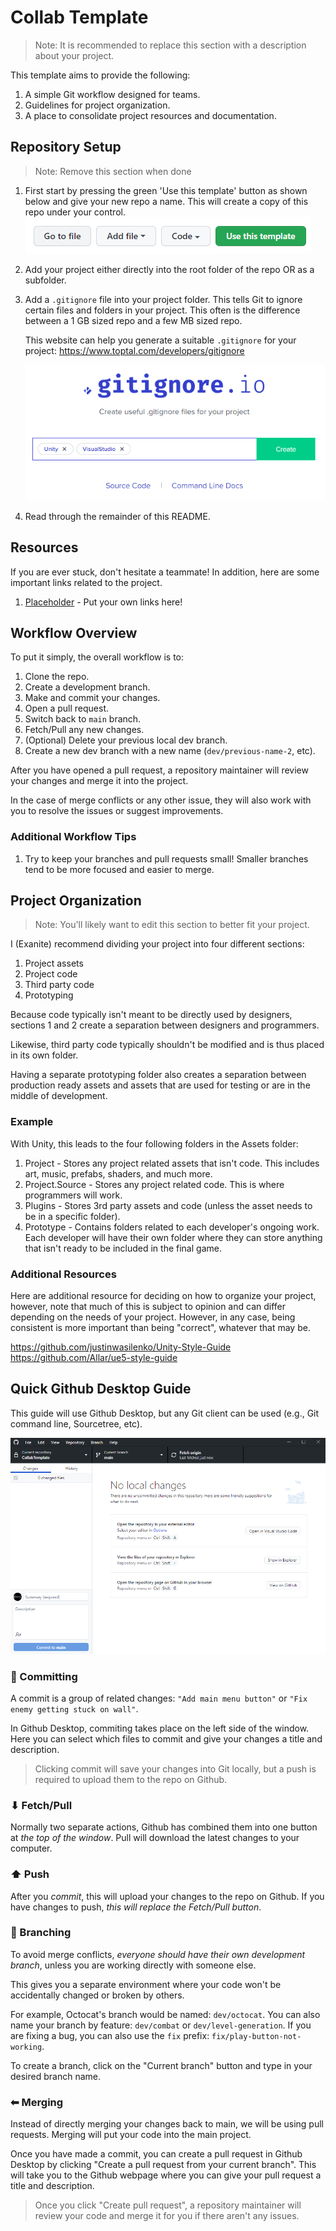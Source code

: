 # Collab Template

> Note: It is recommended to replace this section with a description about your project.

This template aims to provide the following:

1. A simple Git workflow designed for teams.
2. Guidelines for project organization.
3. A place to consolidate project resources and documentation.

## Repository Setup

> Note: Remove this section when done

1. First start by pressing the green 'Use this template' button as
   shown below and give your new repo a name. This will create a copy
   of this repo under your control.
   ![Image of 'Use this template' button](docs/collab-template/github_use-this-template.png)

2. Add your project either directly into the root folder of the repo OR as a subfolder.

3. Add a `.gitignore` file into your project folder. This tells Git to
   ignore certain files and folders in your project. This often is the
   difference between a 1 GB sized repo and a few MB sized repo.

   This website can help you generate a suitable `.gitignore` for your project: https://www.toptal.com/developers/gitignore

   ![Image of Gitignore.io](docs/collab-template/gitignore-io.png)

4. Read through the remainder of this README.

## Resources

If you are ever stuck, don't hesitate a teammate! In addition, here are some important links related to the project.

1. [Placeholder](#) - Put your own links here!

## Workflow Overview

To put it simply, the overall workflow is to:

1. Clone the repo.
2. Create a development branch.
3. Make and commit your changes.
4. Open a pull request.
5. Switch back to `main` branch.
6. Fetch/Pull any new changes.
7. (Optional) Delete your previous local dev branch.
8. Create a new dev branch with a new name (`dev/previous-name-2`, etc).

After you have opened a pull request, a repository maintainer will review your changes and merge it into the project.

In the case of merge conflicts or any other issue, they will also work with you to resolve the issues or suggest improvements.

### Additional Workflow Tips

1. Try to keep your branches and pull requests small! Smaller branches tend to be more focused and easier to merge.

## Project Organization

> Note: You'll likely want to edit this section to better fit your project.

I (Exanite) recommend dividing your project into four different sections:

1. Project assets
2. Project code
3. Third party code
4. Prototyping

Because code typically isn't meant to be directly used by designers,
sections 1 and 2 create a separation between designers and
programmers.

Likewise, third party code typically shouldn't be modified and is thus
placed in its own folder.

Having a separate prototyping folder also creates a separation between
production ready assets and assets that are used for testing or are in
the middle of development.

### Example

With Unity, this leads to the four following folders in the Assets folder:

1. Project - Stores any project related assets that isn't code. This includes art, music, prefabs, shaders, and much more.
2. Project.Source - Stores any project related code. This is where programmers will work.
3. Plugins - Stores 3rd party assets and code (unless the asset needs to be in a specific folder).
4. Prototype - Contains folders related to each developer's ongoing work. Each developer will have their own folder where they can store anything that isn't ready to be included in the final game.

### Additional Resources

Here are additional resource for deciding on how to organize your
project, however, note that much of this is subject to opinion and can
differ depending on the needs of your project. However, in any case,
being consistent is more important than being "correct", whatever that
may be.

https://github.com/justinwasilenko/Unity-Style-Guide
https://github.com/Allar/ue5-style-guide

## Quick Github Desktop Guide

This guide will use Github Desktop, but any Git client can be used (e.g., Git command line, Sourcetree, etc).

![Image of Github Desktop interface](docs/collab-template/github-desktop.png)

### 💾 Committing
A commit is a group of related changes: `"Add main menu button"` or `"Fix enemy getting stuck on wall"`.

In Github Desktop, commiting takes place on the left side of the window.
Here you can select which files to commit and give your changes a title and description.

> Clicking commit will save your changes into Git locally, but a push is required to upload them to the repo on Github.

### ⬇ Fetch/Pull
Normally two separate actions, Github has combined them into one button at *the top of the window*. Pull will download the latest changes to your computer.

### ⬆ Push
After you *commit*, this will upload your changes to the repo on Github. If you have changes to push, *this will replace the Fetch/Pull button*.

### 🌲 Branching
To avoid merge conflicts, *everyone should have their own development
branch*, unless you are working directly with someone else.

This gives you a separate environment where your code won't be
accidentally changed or broken by others.

For example, Octocat's branch would be named: `dev/octocat`.
You can also name your branch by feature: `dev/combat` or `dev/level-generation`.
If you are fixing a bug, you can also use the `fix` prefix: `fix/play-button-not-working`.

To create a branch, click on the "Current branch" button and type in your desired branch name.

### ⬅ Merging
Instead of directly merging your changes back to main, we will be using pull requests. Merging will put your code into the main project.

Once you have made a commit, you can create a pull request in Github Desktop by clicking "Create a pull request from your current branch".
This will take you to the Github webpage where you can give your pull request a title and description.

> Once you click "Create pull request", a repository maintainer will review your code and merge it for you if there aren't any issues.
